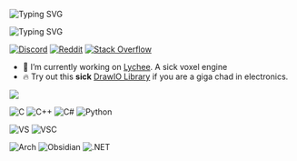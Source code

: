 <!--https://github.com/rzashakeri/beautify-github-profile?tab=readme-ov-file-->

![Typing SVG](https://readme-typing-svg.demolab.com?font=Cascadia+code&size=30&pause=1000&color=A61ECA&random=false&width=435&lines=FlexHaufen)

![Typing SVG](https://readme-typing-svg.demolab.com?font=Cascadia+code&size=16&color=B44ECA&repeat=false&random=false&width=435&lines=Mostly+coding+in+C%2B%2B%2C+because+i'm+not+a+pu**y)
 
[![Discord](https://img.shields.io/badge/Discord-%237289DA.svg?logo=discord&logoColor=white)](https://discord.gg/flexhaufen) [![Reddit](https://img.shields.io/badge/Reddit-%23FF4500.svg?logo=Reddit&logoColor=white)](https://reddit.com/user/flexhaufen) [![Stack Overflow](https://img.shields.io/badge/-Stackoverflow-FE7A16?logo=stack-overflow&logoColor=white)](https://stackoverflow.com/users/20069805) 

- 🚀 I’m currently working on [Lychee](https://github.com/FlexHaufen/Lychee). A sick voxel engine
- 🔥 Try out this **sick** [DrawIO Library](https://github.com/FlexHaufen/DrawIO_Electronics) if you are a giga chad in electronics.

![](https://github-readme-stats.vercel.app/api/top-langs/?username=FlexHaufen&theme=tokyonight&hide_border=false&include_all_commits=false&count_private=false&layout=compact)  

![C](https://ziadoua.github.io/m3-Markdown-Badges/badges/C/c2.svg)
![C++](https://ziadoua.github.io/m3-Markdown-Badges/badges/C++/c++2.svg)
![C#](https://ziadoua.github.io/m3-Markdown-Badges/badges/CSharp/csharp2.svg)
![Python](https://ziadoua.github.io/m3-Markdown-Badges/badges/Python/python2.svg)

![VS](https://ziadoua.github.io/m3-Markdown-Badges/badges/VisualStudio/visualstudio2.svg)
![VSC](https://ziadoua.github.io/m3-Markdown-Badges/badges/VisualStudioCode/visualstudiocode2.svg)


![Arch](https://ziadoua.github.io/m3-Markdown-Badges/badges/Arch/arch2.svg)
![Obsidian](https://ziadoua.github.io/m3-Markdown-Badges/badges/Obsidian/obsidian2.svg)
![.NET](https://ziadoua.github.io/m3-Markdown-Badges/badges/dotNET/dotnet2.svg)
